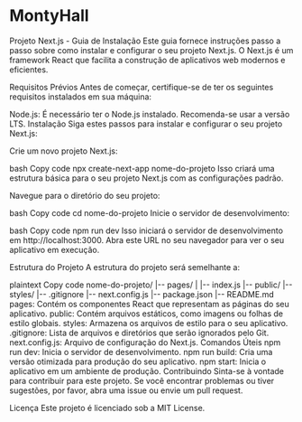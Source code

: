 # MontyHall

Projeto Next.js - Guia de Instalação
Este guia fornece instruções passo a passo sobre como instalar e configurar o seu projeto Next.js. O Next.js é um framework React que facilita a construção de aplicativos web modernos e eficientes.

Requisitos Prévios
Antes de começar, certifique-se de ter os seguintes requisitos instalados em sua máquina:

Node.js: É necessário ter o Node.js instalado. Recomenda-se usar a versão LTS.
Instalação
Siga estes passos para instalar e configurar o seu projeto Next.js:

Crie um novo projeto Next.js:

bash
Copy code
npx create-next-app nome-do-projeto
Isso criará uma estrutura básica para o seu projeto Next.js com as configurações padrão.

Navegue para o diretório do seu projeto:

bash
Copy code
cd nome-do-projeto
Inicie o servidor de desenvolvimento:

bash
Copy code
npm run dev
Isso iniciará o servidor de desenvolvimento em http://localhost:3000. Abra este URL no seu navegador para ver o seu aplicativo em execução.

Estrutura do Projeto
A estrutura do projeto será semelhante a:

plaintext
Copy code
nome-do-projeto/
|-- pages/
|   |-- index.js
|-- public/
|-- styles/
|-- .gitignore
|-- next.config.js
|-- package.json
|-- README.md
pages: Contém os componentes React que representam as páginas do seu aplicativo.
public: Contém arquivos estáticos, como imagens ou folhas de estilo globais.
styles: Armazena os arquivos de estilo para o seu aplicativo.
.gitignore: Lista de arquivos e diretórios que serão ignorados pelo Git.
next.config.js: Arquivo de configuração do Next.js.
Comandos Úteis
npm run dev: Inicia o servidor de desenvolvimento.
npm run build: Cria uma versão otimizada para produção do seu aplicativo.
npm start: Inicia o aplicativo em um ambiente de produção.
Contribuindo
Sinta-se à vontade para contribuir para este projeto. Se você encontrar problemas ou tiver sugestões, por favor, abra uma issue ou envie um pull request.

Licença
Este projeto é licenciado sob a MIT License.